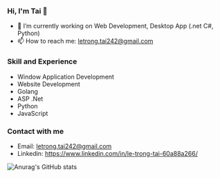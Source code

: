 ### Hi, I'm Tai 👋
- 🔭 I’m currently working on Web Development, Desktop App (.net C#, Python)
- 📫 How to reach me: letrong.tai242@gmail.com

### Skill and Experience
- Window Application Development
- Website Development
- Golang
- ASP .Net
- Python
- JavaScript

### Contact with me
- Email: letrong.tai242@gmail.com
- Linkedin: https://www.linkedin.com/in/le-trong-tai-60a88a266/

![Anurag's GitHub stats](https://github-readme-stats.vercel.app/api?username=letrongtai902&count_private=true)
